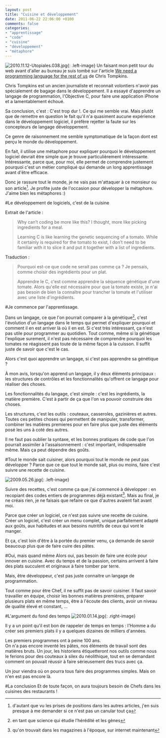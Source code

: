 ```yaml
---
layout: post
title: "Cuisine et développement"
date: 2011-06-22 22:06:00 +0100
comments: false
categories: 
- "apprentissage"
- "code"
- "cuisine"
- "développement"
- "métaphore"
---
```

![2010.11.12-Utopiales.038.jpg](https://blog-img.crafting-labs.fr/illustration/.2010.11.12_-_Utopiales.038_s.jpg){: .left-image}
Un faisant mon petit tour du web avant d'aller au bureau je suis tombé sur l'article [We need a programming language for the rest of us](http://www.leavesofcode.com/2011/06/we-need-programming-language-for-rest.html) de Chris Tompkins.

Chris Tompkins est un ancien journaliste et reconnait volontiers n'avoir pas spécialement de bagage dans le développement. Il a essayé d'apprendre un langage de programmation, l'Objective C, pour faire une application iPhone et a lamentablement échoué.

Sa conclusion, c'est : C'est trop dur !. Ce qui me semble vrai. Mais plutôt que de remettre en question le fait qu'il n'a quasiment aucune expérience dans le développement logiciel, il préfère rejetter la faute sur les concepteurs de langage développement.

Ce genre de raisonnement me semble symptomatique de la façon dont est perçu le monde du développement.


En fait, il utilise une métaphore pour expliquer pourquoi le développement logiciel devrait être simple que je trouve particulièrement intéressante.
Intéressante, parce que, pour moi, elle permet de comprendre justement pourquoi c'est un métier compliqué qui demande un long apprentissage avant d'être efficace.

Donc je rassure tout le monde, je ne vais pas m'attaquer à ce monsieur ou son article[^1]. 
Je profite juste de l'occasion pour développer la métaphore. J'aime bien les métaphores :)

#Le développement de logiciels, c'est de la cuisine

Extrait de l'article :

> Why can’t coding be more like this? I thought, more like picking ingredients for a meal.
>
> Learning C is like learning the genetic sequencing of a tomato. While it certainly is required for the tomato to exist, I don’t need to be familiar with it to slice it and put it together with a list of ingredients.

Traduction :

> Pourquoi est-ce que code ne serait pas comme ça ? Je pensais, comme choisir des ingrédients pour un plat.
>
> Apprendre le C, c'est comme apprendre la séquence génétique d'une tomate. Alors qu'elle est nécessaire pour que la tomate existe, je n'ai pas besoin de bien la connaître pour trancher la tomate et l'utiliser avec une liste d'ingrédients.

#Je commence par l'apprentissage.

Dans un langage, ce que l'on pourrait comparer à la génétique[^2], c'est l'évolution d'un langage dans le temps qui permet d'expliquer pourquoi et comment il en est arriver là où il en est.
Si c'est très intéressant, ça n'est pas utile pour programmer au quotidien. Tout comme, même si la génétique l'explique surement, il n'est pas nécessaire de comprendre pourquoi les tomates ne réagissent pas toute de la même façon à la cuisson. Il suffit juste de savoir que c'est le cas.

Alors c'est quoi apprendre un langage, si c'est pas apprendre sa génétique ?

À mon avis, lorsqu'on apprend un langage, il y deux éléments principaux : les structures de contrôles et les fonctionnalités qu'offrent ce langage pour réaliser des choses.

Les fonctionnalités du langage, c'est simple : c'est les ingrédients, la matière première. C'est à partir de ça que l'on va pouvoir construire des choses.

Les structures, c'est les outils : couteaux, casseroles, gazinières et autres. 
Toutes ces petites choses qui permettent de manipuler, transformer, combiner les matières premieres pour en faire plus que juste des éléments posé les uns à coté des autres.

Il ne faut pas oublier la syntaxe, et les bonnes pratiques de code que l'on pourrait assimiler à l'assaisonnement : c'est important, indispensable même. Mais ça peut dépendre des goûts.

#Tout le monde sait cuisiner, alors pourquoi tout le monde ne peut pas développer ?
Parce que ce que tout le monde sait, plus ou moins, faire c'est suivre une recette de cuisine.

![2009.05.26.jpg](https://blog-img.crafting-labs.fr/illustration/.2009.05.26_s.jpg){: .left-image}

Suivre des recettes, c'est comme ça que j'ai commencé à développer : en recopiant des codes entiers de programmes déjà existant[^3]. 
Mais au final, je ne créais rien, je ne faisais que refaire ce que d'autres avaient fait avant moi.

Parce que créer un logiciel, ce n'est pas suivre une recette de cuisine.
Créer un logiciel, c'est créer un menu complet, unique parfaitement adapté aux goûts, aux habitudes et aux besoins nutritifs de ceux qui vont le manger.

Et ça, c'est loin d'être à la portée du premier venu, ça demande de savoir beaucoup plus que de faire cuire des pâtes.

#Oui, mais quand même
Alors oui, pas besoin de faire une école pour innover en cuisine.
Avec du temps et de la passion, certains arrivent à faire des plats succulent et originaux à faire tomber par terre.

Mais, être développeur, c'est pas juste connaitre un langage de programmation.

Tout comme pour être Chef, il ne suffit pas de savoir cuisiner.
Il faut savoir travailler en équipe, choisir les bonnes matières premières, préparer plusieurs plats en même temps, être à l'écoute des clients, avoir un niveau de qualité élevé et constant, ...


#L'argument du fond des temps
![2010.01.14.jpg](https://blog-img.crafting-labs.fr/illustration/.2010.01.14_s.jpg){: .right-image}

Il y a un point qu'il est bon de rappeler de temps en temps : l'Homme a du créer ses premiers plats il y a quelques dizaines de milliers d'années.

Les premiers programmes ont à peine 100 ans.  
On n'a pas encore inventé les pâtes, nos éléments de travail sont des matières bruts. 
Un jour, les historiens étiquetteront nos outils comme nous le ferions pour des couteaux à silex du néolithique, tout en se demandant comment on pouvait réussir à faire sérieusement des trucs avec ça.

Un jour viendra où on pourra tous faire des programmes simples. Mais on n'en est pas encore là.

#La conclusion
Et de toute façon, on aura toujours besoin de Chefs dans les cuisines des restaurants !


[^1]: d'autant que vu les prises de positions dans les autres articles, j'en suis presque à me demander si ce n'est pas un canular tout ça
[^2]: en tant que science qui étudie l'hérédité et les gènes
[^3]: qu'on trouvait dans les magazines à l'époque, sur internet maintenant
